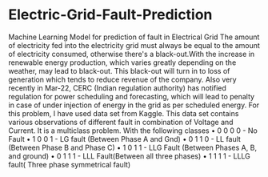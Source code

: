 # Electric-Grid-Fault-Prediction
Machine Learning Model for prediction of fault in Electrical Grid
The amount of electricity fed into the electricity grid must always be equal to the amount of electricity consumed, otherwise there's a black-out.With the increase in renewable energy production, which varies greatly depending on the weather, may lead to black-out. 
This black-out will turn in to loss of generation which tends to reduce revenue of the company. Also very recently in Mar-22, CERC (Indian regulation authority) has notified regulation for power scheduling and forecasting, which will lead to penalty in case of under injection of energy in the grid as per scheduled energy.
For this problem, I have used data set from Kaggle. This data set contains various observations of different fault in combination of Voltage and Current. It is a multiclass problem. With the following classes
•	0 0 0 0 - No Fault
•	1 0 0 1 - LG fault (Between Phase A and Gnd)
•	0 1 1 0 - LL fault (Between Phase B and Phase C)
•	1 0 1 1 - LLG Fault (Between Phases A, B, and ground)
•	0 1 1 1 - LLL Fault(Between all three phases)
•	1 1 1 1 - LLLG fault( Three phase symmetrical fault)

